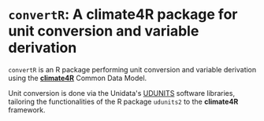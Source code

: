 # `convertR`: A climate4R package for unit conversion and variable derivation

`convertR` is an R package performing unit conversion and variable derivation using the [**climate4R**](http://meteo.unican.es/climate4r) Common Data Model.

Unit conversion is done via the Unidata's [UDUNITS](https://www.unidata.ucar.edu/software/udunits/) software libraries, tailoring the functionalities of the R package `udunits2` to the **climate4R** framework.

